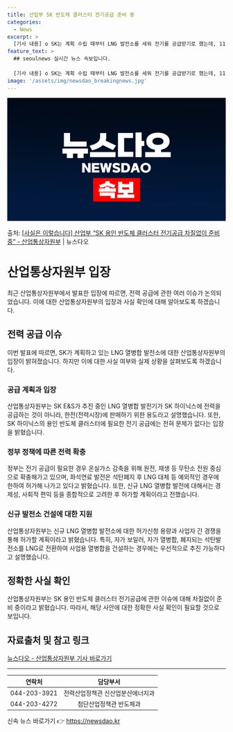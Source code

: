 ```yaml
---
title: 산업부 SK 반도체 클러스터 전기공급 준비 중
categories:
  - News
excerpt: >
  [기사 내용] o SK는 계획 수립 때부터 LNG 발전소를 세워 전기를 공급받기로 했는데, 11차 전력수급기…
feature_text: >
  ## seoulnews 실시간 뉴스 속보입니다.

  [기사 내용] o SK는 계획 수립 때부터 LNG 발전소를 세워 전기를 공급받기로 했는데, 11차 전력수급기…
image: '/assets/img/newsdao_breakingnews.jpg'
---
```


![뉴스다오 속보](/assets/img/newsdao_breakingnews.jpg)

<p>출처: <a href="https://newsdao.kr/3697" rel="dofollow">[사실은 이렇습니다] 산업부 “SK 용인 반도체 클러스터 전기공급 차질없이 준비 중” - 산업통상자원부</a> | 뉴스다오</p>

<h1>산업통상자원부 입장</h1>
<p data-ke-size="size16">최근 산업통상자원부에서 발표한 입장에 따르면, 전력 공급에 관한 여러 이슈가 논의되었습니다. 이에 대한 산업통상자원부의 입장과 사실 확인에 대해 알아보도록 하겠습니다.</p>

<h2>전력 공급 이슈</h2>
<p data-ke-size="size16">이번 발표에 따르면, SK가 계획하고 있는 LNG 열병합 발전소에 대한 산업통상자원부의 입장이 밝혀졌습니다. 하지만 이에 대한 사실 여부와 실제 상황을 살펴보도록 하겠습니다.</p>

<h3>공급 계획과 입장</h3>
<p data-ke-size="size16">산업통상자원부는 SK E&S가 추진 중인 LNG 열병합 발전기가 SK 하이닉스에 전력을 공급하는 것이 아니라, 한전(전력시장)에 판매하기 위한 용도라고 설명했습니다. 또한, SK 하이닉스의 용인 반도체 클러스터에 필요한 전기 공급에는 전혀 문제가 없다는 입장을 밝혔습니다.</p>

<h3>정부 정책에 따른 전력 확충</h3>
<p data-ke-size="size16">정부는 전기 공급이 필요한 경우 온실가스 감축을 위해 원전, 재생 등 무탄소 전원 중심으로 확충해가고 있으며, 화석연료 발전은 석탄폐지 후 LNG 대체 등 예외적인 경우에 한하여 허가해 나가고 있다고 밝혔습니다. 또한, 신규 LNG 열병합 발전에 대해서는 경제성, 사회적 편익 등을 종합적으로 고려한 후 허가할 계획이라고 전했습니다.</p>

<h3>신규 발전소 건설에 대한 지원</h3>
<p data-ke-size="size16">산업통상자원부는 신규 LNG 열병합 발전소에 대한 허가신청 용량과 사업자 간 경쟁을 통해 허가할 계획이라고 밝혔습니다. 특히, 자가 보일러, 자가 열병합, 폐지되는 석탄발전소를 LNG로 전환하여 사업용 열병합을 건설하는 경우에는 우선적으로 추진 가능하다고 설명했습니다.</p>

<h2>정확한 사실 확인</h2>
<p data-ke-size="size16">산업통상자원부는 SK 용인 반도체 클러스터 전기공급에 관한 이슈에 대해 차질없이 준비 중이라고 밝혔습니다. 따라서, 해당 사안에 대한 정확한 사실 확인이 필요할 것으로 보입니다.</p>

<h2>자료출처 및 참고 링크</h2>
<p data-ke-size="size16"><a href="https://newsdao.kr/3697">뉴스다오 - 산업통상자원부 기사 바로가기</a></p>
<hr>
<table>
  <thead>
    <tr>
      <th>연락처</th>
      <th>담당부서</th>
    </tr>
  </thead>
  <tbody>
    <tr>
      <td style="text-align: center; height: 17px;">044-203-3921</td>
      <td style="text-align: center; height: 17px;">전력산업정책관 신산업분산에너지과</td>
    </tr>
    <tr>
      <td style="text-align: center; height: 17px;">044-203-4272</td>
      <td style="text-align: center; height: 17px;">첨단산업정책관 반도체과</td>
    </tr>
  </tbody>
</table>
<p data-ke-size="size16"></p> 

신속 뉴스 바로가기 👉 <a href="https://newsdao.kr" rel="dofollow">https://newsdao.kr</a>


